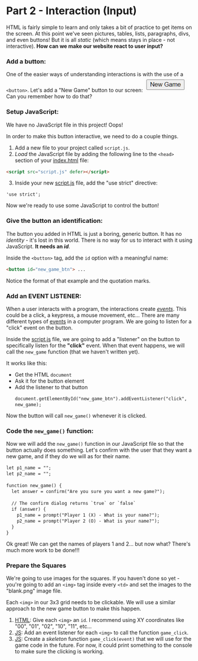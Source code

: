 # Part 2 - Interaction (Input)

HTML is fairly simple to learn and only takes a bit of practice to get items on the screen. At this point we've seen pictures, tables, lists, paragraphs, divs, and even buttons! But it is all _static_ (which means stays in place - not interactive). **How can we make our website react to user input?**

### Add a button:
One of the easier ways of understanding interactions is with the use of a `<button>`. Let's add a "New Game" button to our screen:
![New Game Button](images/button.png)
Can you remember how to do that?

### Setup JavaScript:
We have no JavaScript file in this project! Oops!

In order to make this button interactive, we need to do a couple things.

1. Add a new file to your project called `script.js`.
2. _Load_ the JavaScript file by adding the following line to the `<head>` section of your [index.html](#index.html) file:
```HTML
<script src="script.js" defer></script>
```
3. Inside your new [script.js](#script.js) file, add the "use strict" directive:
```JS
'use strict';
```

Now we're ready to use some JavaScript to control the button!

### Give the button an identification:
The button you added in HTML is just a boring, generic button. It has no _identity_ - it's lost in this world. There is no way for us to interact with it using JavaScript. **It needs an _id_**.

Inside the `<button>` tag, add the `id` option with a meaningful name:
```HTML
<button id="new_game_btn"> ...
```
Notice the format of that example and the quotation marks.

### Add an EVENT LISTENER:
When a user interacts with a program, the interactions create _[events](https://www.w3schools.com/jsref/dom_obj_event.asp)_. This could be a click, a keypress, a mouse movement, etc... There are many different types of [events](https://www.w3schools.com/jsref/dom_obj_event.asp) in a computer program. We are going to listen for a "click" event on the button.

Inside the [script.js](#script.js) file, we are going to add a "listener" on the button to specifically listen for the **"click"** event. When that event happens, we will call the `new_game` function (that we haven't written yet).

It works like this:
- Get the HTML `document`
- Ask it for the button element
- Add the listener to that button
  ```JS
  document.getElementById("new_game_btn").addEventListener("click", new_game);
  ```

Now the button will call `new_game()` whenever it is clicked.

### Code the `new_game()` function:
Now we will add the `new_game()` function in our JavaScript file so that the button actually does something. Let's confirm with the user that they want a new game, and if they do we will as for their name.
```JS
let p1_name = "";
let p2_name = "";

function new_game() {
  let answer = confirm("Are you sure you want a new game?");

  // The confirm dialog returns `true` or `false`
  if (answer) {
    p1_name = prompt("Player 1 (X) - What is your name?");
    p2_name = prompt("Player 2 (O) - What is your name?");
  }
}
```

Ok great! We can get the names of players 1 and 2... but now what? There's much more work to be done!!!

### Prepare the Squares

We're going to use images for the squares. If you haven't done so yet - you're going to add an `<img>` tag inside every `<td>` and set the images to the "blank.png" image file.

Each `<img>` in our 3x3 grid needs to be clickable. We will use a similar approach to the new game button to make this happen.

1. [HTML](#index.html): Give each `<img>` an `id`. I recommend using XY coordinates like "00", "01", "02", "10", "11", etc...
2. [JS](#script.js): Add an event listener for each `<img>` to call the function `game_click`.
3. [JS](#script.js): Create a _skeleton_ function `game_click(event)` that we will use for the game code in the future. For now, it could print something to the console to make sure the clicking is working.

<br><br><br><br><br>